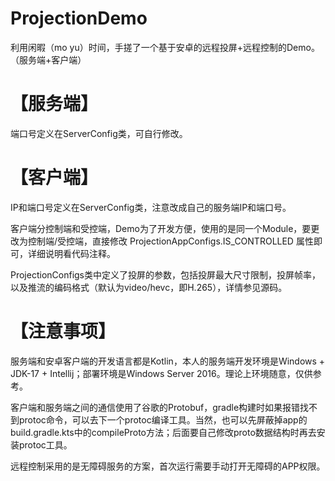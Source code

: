 # ProjectionDemo
利用闲暇（mo yu）时间，手搓了一个基于安卓的远程投屏+远程控制的Demo。（服务端+客户端）



# 【服务端】
端口号定义在ServerConfig类，可自行修改。



# 【客户端】
IP和端口号定义在ServerConfig类，注意改成自己的服务端IP和端口号。

客户端分控制端和受控端，Demo为了开发方便，使用的是同一个Module，要更改为控制端/受控端，直接修改 ProjectionAppConfigs.IS_CONTROLLED 属性即可，详细说明看代码注释。

ProjectionConfigs类中定义了投屏的参数，包括投屏最大尺寸限制，投屏帧率，以及推流的编码格式（默认为video/hevc，即H.265），详情参见源码。



# 【注意事项】
服务端和安卓客户端的开发语言都是Kotlin，本人的服务端开发环境是Windows + JDK-17 + Intellij；部署环境是Windows Server 2016。理论上环境随意，仅供参考。

客户端和服务端之间的通信使用了谷歌的Protobuf，gradle构建时如果报错找不到protoc命令，可以去下一个protoc编译工具。当然，也可以先屏蔽掉app的build.gradle.kts中的compileProto方法；后面要自己修改proto数据结构时再去安装protoc工具。

远程控制采用的是无障碍服务的方案，首次运行需要手动打开无障碍的APP权限。
